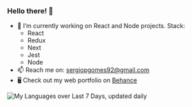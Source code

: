 ### Hello there! 👋

- 🔭 I’m currently working on React and Node projects. Stack:
  - React
  - Redux
  - Next
  - Jest
  - Node
- 📫 Reach me on: sergiopgomes92@gmail.com
- 🖥 Check out my web portfolio on [Behance](https://www.behance.net/sergio-gomes)

![My Languages over Last 7 Days, updated daily](https://wakatime.com/share/embeddable/sergiogomes/5b51cb65-24da-4715-9496-9769944b07a0.svg)

<!--
**sergiogomes/sergiogomes** is a ✨ _special_ ✨ repository because its `README.md` (this file) appears on your GitHub profile.

Here are some ideas to get you started:

- 🔭 I’m currently working on ...
- 🌱 I’m currently learning ...
- 👯 I’m looking to collaborate on ...
- 🤔 I’m looking for help with ...
- 💬 Ask me about ...
- 📫 How to reach me: ...
- 😄 Pronouns: ...
- ⚡ Fun fact: ...
-->
